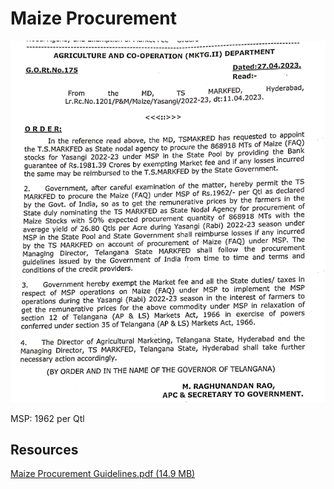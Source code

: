 # Maize Procurement

![](../files/2e5ea3de-66c3-4176-9611-9f95e01b47af.png)  

  

MSP: 1962 per Qtl

  

## Resources

[Maize Procurement Guidelines.pdf (14.9 MB)](../files/2595c26d-7bab-4171-a019-b614967d17c4.pdf)